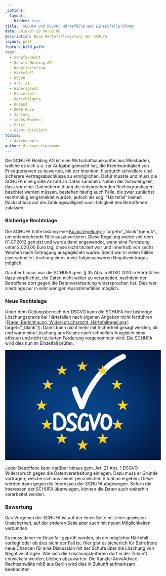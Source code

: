```yaml
---
_options:
  layout:
    hidden: true
title: 'SCHUFA und DSGVO: Härtefälle und Einzelfallprüfung'
date: 2018-07-19 00:00:00
description: Neue Härtefallregelung der SCHUFA
layout: post
feature_bild_path:
tags:
  - Schufa-Recht
  - Schufa Holding AG
  - Negativeintrag
  - Härtefall
  - DSGVO
  - Art. 21
  - Widerspruch
  - Einzelfall
  - Berichtigung
  - Kulanz
  - 2000 Euro
  - Zahlung
  - sechs Wochen
  - Frist
  - nicht tituliert
topics:
  - datenschutz
author: dr-sven-tintemann
---
```


Die SCHUFA Holding AG ist eine Wirtschaftsauskunftei aus Wiesbaden, welche es sich u.a. zur Aufgabe gemacht hat, die Kreditwürdigkeit von Privatpersonen zu bewerten, mit der Intention, hierdurch schnellere und sicherere Vertragsabschlüsse zu ermöglichen. Dafür musste und muss die SCHUFA eine große Anzahl an Daten sammeln. Neben der Schwierigkeit, dass vor einer Datenübermittlung die entsprechenden Rechtsgrundlagen beachtet werden müssen, bestehen häufig auch Fälle, die zwar zunächst rechtmäßig eingemeldet wurden, jedoch als sog. "Härtefall" keinen Rückschluss auf die Zahlungswilligkeit und -fähigkeit des Betroffenen zulassen.

### Bisherige Rechtslage

Die SCHUFA hatte bislang eine [Kulanzregelung ](https://www.schufa.de/de/ueber-uns/presse/pressemitteilungen/kredithistorie.jsp){: target="_blank"}genutzt, um entsprechende Fälle auszusortieren. Diese Regelung wurde seit dem 01.07.2012 genutzt und wurde dann angewendet, wenn eine Forderung unter 2.000,00 Euro lag, diese nicht tituliert war und innerhalb von sechs Wochen nach Eintragung ausgeglichen wurde. Somit war in vielen Fällen eine schnelle Löschung eines meist folgenschweren Negativeintrages möglich.

Darüber hinaus war die SCHUFA gem. § 35 Abs. 5 BDSG 2010 in Härtefällen dazu verpflichtet, die Daten nicht weiter zu verarbeiten, nachdem der Betroffene dort gegen die Datenverarbeitung widersprochen hat. Dies war allerdings nur in sehr wenigen Ausnahmefällen möglich.

### Neue Rechtslage

Unter dem Geltungsbereich der DSGVO kann die SCHUFA ihre bisherige Löschungspraxis bei Härtefällen nach eigenen Angaben nicht fortführen ([Frage: Berichtigung, Widerspruchsrecht, Härtefallregelung](https://www.schufa.de/de/ueber-uns/daten-scoring/ds-gvo-ueberblick/ds-gvo-ueberblick.jsp){: target="_blank"}). Damit kann nicht mehr mit Sicherheit gesagt werden, ob und wann eine Löschung aus Kulanz nach schnellem Ausgleich einer offenen und nicht titulierten Forderung vorgenommen wird. Die SCHUFA wird dies nun im Einzelfall prüfen.

![](/uploads/dsgvo-3446011-1920-2.jpg)

Jeder Betroffene kann darüber hinaus gem. Art. 21 Abs. 1 DSGVO Widerspruch gegen die Datenverarbeitung einlegen. Dazu muss er Gründe vortragen, welche sich aus seiner persönlichen Situation ergeben. Diese werden dann gegen die Interessen der SCHUFA abgewogen. Sofern die Interessen der SCHUFA überwiegen, können die Daten auch weiterhin verarbeitet werden.

### Bewertung

Das Vorgehen der SCHUFA ist auf der einen Seite mit einer gewissen Unsicherheit, auf der anderen Seite aber auch mit neuen Möglichkeiten verbunden.

Es muss daher im Einzelfall geprüft werden, ob ein möglicher Härtefall vorliegt oder ob dies nicht der Fall ist. Hier gibt es sicherlich für Betroffene neue Chancen für eine Diskussion mit der Schufa über die Löschung von Negativeinträgen. Wie sich die Löschungskriterien dort in der Zukunft entwickeln werden, bleiben abzuwarten. Die Kanzlei AdvoAdvice Rechtsanwälte mbB aus Berlin wird dies in Zukunft aufmerksam beobachten.